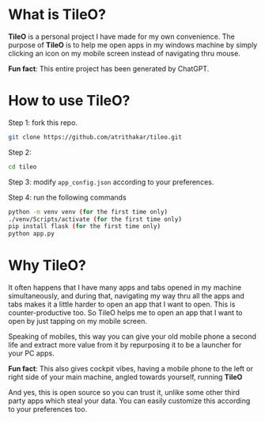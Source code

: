 # What is TileO?

**TileO** is a personal project I have made for my own convenience. The purpose of **TileO** is to help me open apps in my windows machine by simply clicking an icon on my mobile screen instead of navigating thru mouse.

**Fun fact**: This entire project has been generated by ChatGPT.

# How to use TileO?
Step 1: fork this repo.
```bash
git clone https://github.com/atrithakar/tileo.git
```

Step 2:
```bash
cd tileo
```

Step 3: modify `app_config.json` according to your preferences.

Step 4: run the following commands
```bash
python -m venv venv (for the first time only)
./venv/Scripts/activate (for the first time only)
pip install flask (for the first time only)
python app.py
```

# Why TileO?
It often happens that I have many apps and tabs opened in my machine simultaneously, and during that, navigating my way thru all the apps and tabs makes it a little harder to open an app that I want to open. This is counter-productive too. So TileO helps me to open an app that I want to open by just tapping on my mobile screen.

Speaking of mobiles, this way you can give your old mobile phone a second life and extract more value from it by repurposing it to be a launcher for your PC apps.

**Fun fact**: This also gives cockpit vibes, having a mobile phone to the left or right side of your main machine, angled towards yourself, running **TileO**

And yes, this is open source so you can trust it, unlike some other third party apps which steal your data. You can easily customize this according to your preferences too.